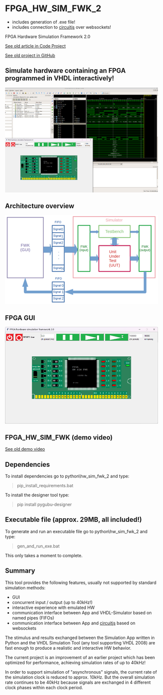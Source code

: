 # FPGA_HW_SIM_FWK_2  

  - includes generation of .exe file!
  - includes connection to [circuitjs](https://www.falstad.com/circuit/) over websockets!
  
FPGA Hardware Simulation Framework 2.0

[See old article in Code Project](https://www.codeproject.com/Articles/5329919/FPGA-Hardware-Simulation-Framework-FPGA-HW-SIM-FWK "FPGA_HW_SIM_FWK Article in Code Project")

[See old project in GitHub](https://github.com/ClarkFieseln/FPGA_HW_SIM_FWK)

## Simulate hardware containing an FPGA programmed in VHDL interactively!

![plot](./img/simulation.png)

## Architecture overview

![plot](./img/architecture_overview.png)

## FPGA GUI

![plot](./img/fpga_gui.png)

## FPGA_HW_SIM_FWK (demo video)

[See old demo video](https://www.youtube.com/watch?v=Yqu1DDGK04c "FPGA_HW_SIM_FWK Demo Video")

## Dependencies
To install dependencies go to python\hw_sim_fwk_2 and type:

  > pip_install_requirements.bat
  
To install the designer tool type:

  > pip install pygubu-designer
  
## Executable file (approx. 29MB, all included!)
To generate and run an executable file go to python\hw_sim_fwk_2 and type:

  > gen_and_run_exe.bat

This only takes a moment to complete.

## Summary
This tool provides the following features, usually not supported by standard simulation methods:
  - GUI
  - concurrent input / output (up to 40kHz!)
  - interactive experience with emulated HW
  - communication interface between App and VHDL-Simulator based on named pipes (FIFOs)
  - communication interface between App and [circuitjs](https://www.falstad.com/circuit/) based on websockets
  
The stimulus and results exchanged between the Simulation App written in Python and the
VHDL Simulation Tool (any tool supporting VHDL 2008) are fast enough to produce a realistic and interactive HW behavior.

The current project is an improvement of an earlier project which has been optimized for performance,
achieving simulation rates of up to 40kHz!

In order to support simulation of "asynchronous" signals, the current rate of the simulation clock is reduced to approx. 10kHz. But the overall simulation rate continues to be 40kHz because signals are exchanged in 4 different clock phases within each clock period.
  
